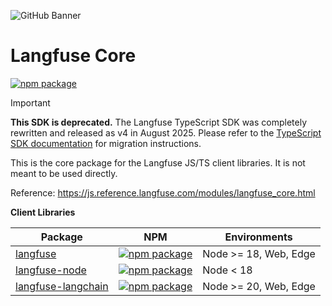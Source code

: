 ![GitHub Banner](https://github.com/langfuse/langfuse-js/assets/2834609/d1613347-445f-4e91-9e84-428fda9c3659)

# Langfuse Core

[![npm package](https://img.shields.io/npm/v/langfuse-core?style=flat-square)](https://www.npmjs.com/package/langfuse-core)

> [!IMPORTANT]
> **This SDK is deprecated.** The Langfuse TypeScript SDK was completely rewritten and released as v4 in August 2025. Please refer to the [TypeScript SDK documentation](https://langfuse.com/docs/observability/sdk/typescript/overview) for migration instructions.

This is the core package for the Langfuse JS/TS client libraries. It is not meant to be used directly.

Reference: https://js.reference.langfuse.com/modules/langfuse_core.html

**Client Libraries**

| Package                                                                                    | NPM                                                                                                                                   | Environments          |
| ------------------------------------------------------------------------------------------ | ------------------------------------------------------------------------------------------------------------------------------------- | --------------------- |
| [langfuse](https://github.com/langfuse/langfuse-js/tree/main/langfuse)                     | [![npm package](https://img.shields.io/npm/v/langfuse?style=flat-square)](https://www.npmjs.com/package/langfuse)                     | Node >= 18, Web, Edge |
| [langfuse-node](https://github.com/langfuse/langfuse-js/tree/main/langfuse-node)           | [![npm package](https://img.shields.io/npm/v/langfuse-node?style=flat-square)](https://www.npmjs.com/package/langfuse-node)           | Node < 18             |
| [langfuse-langchain](https://github.com/langfuse/langfuse-js/tree/main/langfuse-langchain) | [![npm package](https://img.shields.io/npm/v/langfuse-langchain?style=flat-square)](https://www.npmjs.com/package/langfuse-langchain) | Node >= 20, Web, Edge |
